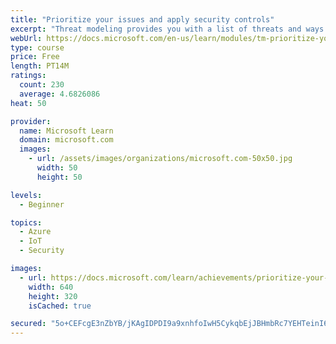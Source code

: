 ```yaml
---
title: "Prioritize your issues and apply security controls"
excerpt: "Threat modeling provides you with a list of threats and ways to reduce or eliminate risk, but it doesn't prioritize them for you. Also, there are no layered security control recommendations based on their type and function."
webUrl: https://docs.microsoft.com/en-us/learn/modules/tm-prioritize-your-issues-and-apply-security-controls/
type: course
price: Free
length: PT14M
ratings:
  count: 230
  average: 4.6826086
heat: 50

provider:
  name: Microsoft Learn
  domain: microsoft.com
  images:
    - url: /assets/images/organizations/microsoft.com-50x50.jpg
      width: 50
      height: 50

levels:
  - Beginner

topics:
  - Azure
  - IoT
  - Security

images:
  - url: https://docs.microsoft.com/learn/achievements/prioritize-your-issues-and-apply-security-controls-social.png
    width: 640
    height: 320
    isCached: true

secured: "5o+CEFcgE3nZbYB/jKAgIDPDI9a9xnhfoIwH5CykqbEjJBHmbRc7YEHTeinI6MV+zTZ68Eyvsn5uUM+0vpcTZNLSAgw/feCDSffybBvg/XHDZfstiAHLbT4cjqat8Kln44za82o2Ak1ekeOT6KKlQ5rqZcB+x7yw1wIHUx0o67805GaH7vswIuqeroZ9hekS1v0QpI6E1dschqC+f2iGTulxrhtobq03bld1rPmurUl4FzVO6pVceaA+Lqq/YE6Dz2+VdNy2IeV7ctcDWrVL2fpA5lETo7aqO9CpgEEniEKJyhScwzG1X6aqm+txFOsxCLJXzkdnsYWRBdsMce5Qh6jK2yKIQXKfgLYIn35cKP0Ywj7YbT1tZNtb18BoY/2kmGOFwwTwrIYTLvwLKA0paHeU/PSzfu81OFrFYnHcv90=;0Kdx/otEu2XrxDHguZwLPQ=="
---
```


